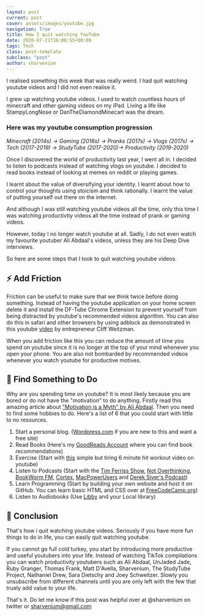 ```yaml
---
layout: post
current: post
cover: assets/images/youtube.jpg
navigation: True
title: How I quit watching YouTube
date: 2020-07-21T16:00:55+08:00
tags: Tech
class: post-template
subclass: "post"
author: sharvenium
---
```


I realised something this week that was really weird. I had quit watching youtube videos and I did not even realise it.

I grew up watching youtube videos. I used to watch countless hours of minecraft and other gaming videos on my iPad. Living a life like StampyLongNose or DanTheDiamondMinecart was the dream.

### **Here was my youtube consumption progression**

_Minecraft (2014s) -> Gaming (2016s) -> Pranks (2017s) -> Vlogs (2017s) -> Tech (2017-2019) -> StudyTube (2017-2020)-> Productivity (2019-2020)_

Once I discovered the world of productivity last year, I went all in. I decided to listen to podcasts instead of watching vlogs on youtube. I decided to read books instead of looking at memes on reddit or playing games.

I learnt about the value of diversifying your identity. I learnt about how to control your thoughts using stoicism and think rationally. I learnt the value of putting yourself out there on the internet.

And although I was still watching youtube videos all the time, only this time I was watching productivtiy videos all the time instead of prank or gaming videos.

However, today I no longer watch youtube at all. Sadly, I do not even watch my favourite youtuber Ali Abdaal's videos, unless they are his Deep Dive interviews.

So here are some steps that I took to quit watching youtube videos.

## ⚡️ Add Friction

Friction can be useful to make sure that we think twice before doing something. Instead of having the youtube application on your home screen delete it and install the DF-Tube Chrome Extension to prevent yourself from being distracted by youtube's recommended videos algorithm. You can also do this in safari and other browsers by using adblock as demonstrated in this youtube [video](https://www.youtube.com/watch?v=iIjMqz4Z5qY) by entrepreneur Cliff Weitzman.

When you add friction like this you can reduce the amount of time you spend on youtube since it is no longer at the top of your mind whenever you open your phone. You are also not bombarded by recommended videos whenever you watch youtube for productive motives.

## 🏸 Find Something to Do

Why are you spending time on youtube? It is most likely because you are bored or do not have the "motivation" to do anything. Firstly read this amazing article about ["Motivation is a Myth" by Ali Abdaal](https://aliabdaal.com/motivation-is-a-myth/). Then you need to find some hobbies to do. Here's a list of 6 that you could start with little to no resources.

1. Start a personal blog. ([Wordpress.com](https://wordpress.com) if you are new to this and want a free site)
2. Read Books (Here's my [GoodReads Account](https://www.goodreads.com/user/show/68169706-sharvenium) where you can find book recommendations)
3. Exercise (Start with [this](https://www.youtube.com/watch?v=0r_XSiNwnkY) simple but tiring 6 minute hit workout video on youtube)
4. Listen to Podcasts (Start with the [Tim Ferriss Show](https://tim.blog/podcast/), [Not Overthinking](https://www.notoverthinking.com), [BookWorm FM](https://bookworm.fm), [Cortex](https://www.relay.fm/cortex), [MacPowerUsers](https://www.relay.fm/mpuc) and [Derek Siver's Podcast](https://sivers.org/podcast))
5. Learn Programming (Start by building your own website and host it on GitHub. You can learn basic HTML and CSS over at [FreeCodeCamp.org](https://freecodecamp.org))
6. Listen to Audiobooks (Use [Libby](https://libbyapp.com) and your Local library)

## 📝 Conclusion

That's how i quit watching youtube videos. Seriously if you have more fun things to do in life, you can easily quit watching youtube.

If you cannot go full cold turkey, you start by introducing more productive and useful youtubers into your life. Instead of watching TikTok compilations you can watch productivity youtubers such as Ali Abdaal, UnJaded Jade, Ruby Granger, Thomas Frank, Matt D'Avella, Sharvenium, The StudyTube Project, Nathaniel Drew, Sara Dietschy and Joey Schweitzer. Slowly you unsubscribe from different channels until you are only left with the few that truely add value to your life.

That's it. Do let me know if this post was helpful over at @sharvenium on twitter or sharvenium@gmail.com
